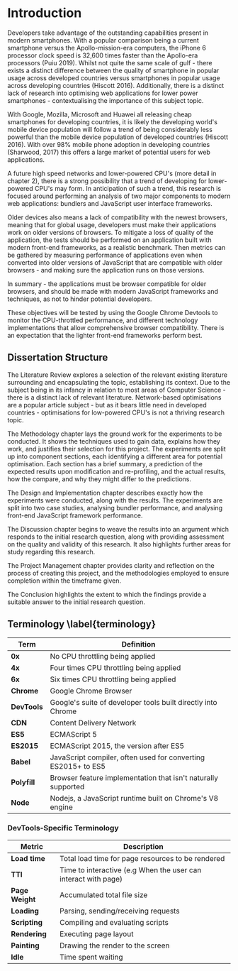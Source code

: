 # Introduction  
Developers take advantage of the outstanding capabilities
present in modern smartphones. With a popular comparison being
a current smartphone versus the Apollo-mission-era computers,
the iPhone 6 processor clock speed is 32,600 times faster than the
Apollo-era processors (Puiu 2019). Whilst not quite the same scale
of gulf - there exists a distinct difference between the quality
of smartphone in popular usage across developed countries versus
smartphones in popular usage across developing countries (Hiscott 2016). Additionally,
there is a distinct lack of research into optimising web applications
for lower power smartphones - contextualising the importance of
this subject topic.

With Google, Mozilla, Microsoft and Huawei all
releasing cheap smartphones for developing countries, it is likely the developing world's
mobile device population will follow a trend of being considerably less powerful than the mobile device
population of developed 
countries (Hiscott 2016). With over 98% mobile phone adoption in developing countries (Sharwood, 2017)
this offers a large market of potential users for web applications.

A future high speed networks and lower-powered CPU's (more detail in chapter 2),
there is a strong possibility that a trend of developing for lower-powered CPU's 
may form. In anticipation of such a trend, this research is focused around
performing an analysis of two major components to modern web applications:
bundlers and JavaScript user interface frameworks. 

Older devices also means a lack of compatibility with the newest browsers, meaning that for global
usage, developers must make their applications work on older versions of browsers. To mitigate a
loss of quality of the application, the tests should be performed on an application built with
modern front-end frameworks, as a realistic benchmark. Then metrics can be gathered
by measuring performance of applications even when converted into older versions of JavaScript that
are compatible with older browsers - and making sure the application runs on those versions.

In summary - the applications must be browser compatible for older browsers, and should be made
with modern JavaScript frameworks and techniques, as not to hinder potential developers. 

These objectives will be tested by using the Google Chrome Devtools to monitor the CPU-throttled
performance, and different technology implementations that allow comprehensive browser compatibility.
There is an expectation that the lighter front-end frameworks perform best.

## Dissertation Structure

The Literature Review explores a selection of the relevant existing literature surrounding and 
encapsulating the topic, establishing its context. Due to the subject being in its infancy in relation to most 
areas of Computer Science - there is a distinct lack of relevant literature. 
Network-based optimisations are a popular article subject - but as it bears little need 
in developed countries - optimisations for low-powered CPU's is not a thriving research topic. 

The Methodology chapter lays the ground work for the experiments to be conducted. It shows the
techniques used to gain data, explains how they work, and justifies their selection for this project.
The experiments are split up into component sections, each identifying a different area for potential optimisation. Each section has a brief summary, 
a prediction of the expected results upon modification and re-profiling, and the actual results, 
how the compare, and why they might differ to the predictions. 

The Design and Implementation chapter describes exactly how the experiments were conducted, along with
the results. The experiments are split into two case studies, analysing bundler performance, and
analysing front-end JavaScript framework performance.

The Discussion chapter begins to weave the results into an argument which responds to the initial
research question, along with providing assessment on the quality and validity of this research.
It also highlights further areas for study regarding this research.

The Project Management chapter provides clarity and reflection on the process of
creating this project, and the methodologies employed to ensure completion within the timeframe
given.

The Conclusion highlights the extent to which the findings provide a suitable answer to the initial research
question. 


## Terminology \label{terminology}

| Term | Definition |
|---|---|
| **0x** | No CPU throttling being applied |
| **4x** | Four times CPU throttling being applied |
| **6x** | Six times CPU throttling being applied |
| **Chrome** | Google Chrome Browser |
| **DevTools** | Google's suite of developer tools built directly into Chrome |
| **CDN**  | Content Delivery Network |
| **ES5** | ECMAScript 5 |
| **ES2015** | ECMAScript 2015, the version after ES5 |
| **Babel** | JavaScript compiler, often used for converting ES2015+ to ES5 |
| **Polyfill** | Browser feature implementation that isn't naturally supported |
| **Node** | Nodejs, a JavaScript runtime built on Chrome's V8 engine |

### DevTools-Specific Terminology

| Metric | Description |
|---|---|
| **Load time** | Total load time for page resources to be rendered |
| **TTI** | Time to interactive (e.g When the user can interact with page) |
| **Page Weight** | Accumulated total file size |
| **Loading** | Parsing, sending/receiving requests |
| **Scripting** | Compiling and evaluating scripts |
| **Rendering** | Executing page layout |
| **Painting** | Drawing the render to the screen |
| **Idle** | Time spent waiting |
